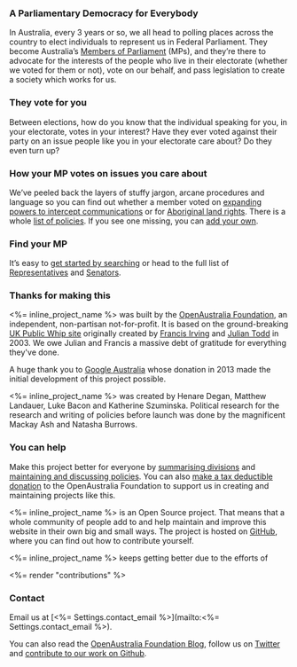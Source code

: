 ### A Parliamentary Democracy for Everybody
In Australia, every 3 years or so, we all head to polling places across the country to elect individuals to represent us in Federal Parliament. They become Australia’s [Members of Parliament](/members) (MPs), and they’re there to advocate for the interests of the people who live in their electorate (whether we voted for them or not), vote on our behalf, and pass legislation to create a society which works for us.

### They vote for you
Between elections, how do you know that the individual speaking for you, in your electorate, votes in your interest? Have they ever voted against their party on an issue people like you in your electorate care about? Do they even turn up?

### How your MP votes on issues you care about
We’ve peeled back the layers of stuffy jargon, arcane procedures and language so you can find out whether a member voted on [expanding powers to intercept communications](/policies/44) or for [Aboriginal land rights](/policies/24). There is a whole [list of policies](/policies). If you see one missing, you can [add your own](<%= new_policy_path() %>).

### Find your MP
It’s easy to [get started by searching](/search) or head to the full list of [Representatives](/members/representatives) and  [Senators](/members/senate).

### Thanks for making this

<%= inline_project_name %> was built by the [OpenAustralia Foundation](https://www.oaf.org.au), an independent, non-partisan not-for-profit. It is based on the ground-breaking [UK Public Whip site](http://www.publicwhip.org.uk/) originally created by
[Francis Irving](http://www.flourish.org/) and [Julian Todd](http://www.goatchurch.org.uk/) in 2003. We owe Julian and Francis a massive debt of gratitude for everything they've done.

A huge thank you to [Google Australia](http://www.google.com.au) whose donation in 2013 made the initial development of this project possible.

<%= inline_project_name %> was created by Henare Degan, Matthew Landauer, Luke Bacon and Katherine Szuminska. Political research for the research and writing of policies before launch was done by the magnificent Mackay Ash and Natasha Burrows.

### <a name='contribute'></a>You can help

Make this project better for everyone by [summarising divisions](/help/research) and [maintaining and discussing policies](/policies). You can also [make a tax deductible donation](https://www.oaf.org.au/donate/) to the OpenAustralia&nbsp;Foundation to support us in creating and maintaining projects like this.

<%= inline_project_name %> is an Open Source project. That means that a whole community of people add to and help maintain and improve this website in their own big and small ways. The project is hosted on [GitHub](https://github.com/openaustralia/theyvoteforyou), where you can find out how to contribute yourself.

<%= inline_project_name %> keeps getting better due to the efforts of

<%= render "contributions" %>

### <a name='contact'></a>Contact

Email us at [<%= Settings.contact_email %>](mailto:<%= Settings.contact_email %>).

You can also read the [OpenAustralia Foundation Blog](https://www.oaf.org.au/blog/), follow us on [Twitter](http://twitter.com/openaustralia) and [contribute to our work on Github](https://github.com/openaustralia).
